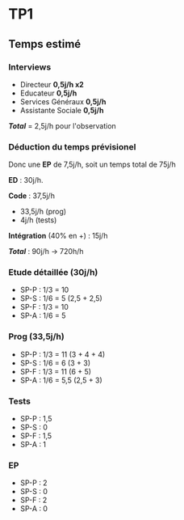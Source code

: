 # TP1
## Temps estimé

### Interviews
- Directeur **0,5j/h x2**
- Educateur **0,5j/h**
- Services Généraux **0,5j/h**
- Assistante Sociale **0,5j/h**

***Total*** = 2,5j/h pour l'observation

### Déduction du temps prévisionel
Donc une **EP** de 7,5j/h, soit un temps total de 75j/h

**ED** : 30j/h.

**Code** : 37,5j/h
- 33,5j/h (prog)
- 4j/h (tests)

**Intégration** (40% en +) : 15j/h

***Total*** : 90j/h -> 720h/h

### Etude détaillée (30j/h)
- SP-P : 1/3 = 10
- SP-S : 1/6 = 5 (2,5 + 2,5)
- SP-F : 1/3 = 10
- SP-A : 1/6 = 5

### Prog (33,5j/h)
- SP-P : 1/3 = 11 (3 + 4 + 4)
- SP-S : 1/6 = 6 (3 + 3)
- SP-F : 1/3 = 11 (6 + 5)
- SP-A : 1/6 = 5,5 (2,5 + 3)

### Tests
- SP-P : 1,5
- SP-S : 0
- SP-F : 1,5
- SP-A : 1

### EP
- SP-P : 2
- SP-S : 0
- SP-F : 2
- SP-A : 0